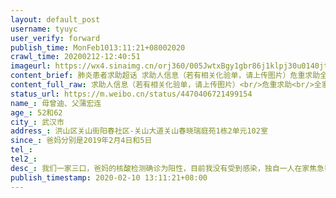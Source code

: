 ```yaml
---
layout: default_post
username: tyuyc
user_verify: forward
publish_time: MonFeb1013:11:21+08002020
crawl_time: 20200212-12:40:51
imageurl: https://wx4.sinaimg.cn/orj360/005JwtxBgy1gbr86j1klpj30u0140jtq.jpg,https://wx1.sinaimg.cn/orj360/005JwtxBgy1gbr86ije0fj30u0140n0r.jpg,https://wx2.sinaimg.cn/orj360/005JwtxBgy1gbr86jlgroj30u00nbjx3.jpg,https://wx4.sinaimg.cn/orj360/005JwtxBgy1gbr86k4ndnj30k0140wg3.jpg,https://wx2.sinaimg.cn/orj360/005JwtxBgy1gbr86lcknpj31hc0u04qp.jpg
content_brief: 肺炎患者求助超话 求助人信息（若有相关化验单，请上传图片）危重求助全家同住人口数:3【去世人数】0【危重人数】2【全家感染人数】2【姓名】母曾迪、父蒲宏连【年龄】52和62【所在城市】武汉市【所在小区、社区】洪山区关山街阳春社区-关山大道关山春晓瑞庭苑1栋2单元102室【患病时间】 ...全文
content_full_raw: 求助人信息（若有相关化验单，请上传图片）<br/>危重求助<br/>全家同住人口数:3<br/>【去世人数】0<br/>【危重人数】2<br/>【全家感染人数】2<br/>【姓名】母曾迪、父蒲宏连<br/>【年龄】52和62<br/>【所在城市】武汉市<br/>【所在小区、社区】洪山区关山街阳春社区-关山大道关山春晓瑞庭苑1栋2单元102室<br/>【患病时间】爸妈分别是2019年2月4日和5日<br/>【联系人】蒲莹13971670491<br/>【病情描述】<br/>我们一家三口，爸妈的核酸检测确诊为阳性，目前我没有受到感染，独自一人在家焦急等待父母救治。我母亲曾迪从2月3日起反复发热39℃以上达8天，每天服用2次退烧药无效，还会突然性晕厥和抽搐多次、四肢乏力站不稳、恶心、呕吐、胃酸不断加重，8天来难受得无法入睡，双腿发麻，在武展方舱医院隔离没有办法输液和转院，生命垂危……我父亲蒲宏连持续10年患有严重心血管疾病，正等待合适心源做心脏移植，随时心脏骤停，目前在石牌岭方舱医院接受隔离，没有办法输液、输氧和转院。我父母生命危急，均急需定点医院的床位，接受进一步紧急救治。
status_url: https://m.weibo.cn/status/4470406721499154
name_: 母曾迪、父蒲宏连
age_: 52和62
city_: 武汉市
address_: 洪山区关山街阳春社区-关山大道关山春晓瑞庭苑1栋2单元102室
since_: 爸妈分别是2019年2月4日和5日
tel_: 
tel2_: 
desc_: 我们一家三口，爸妈的核酸检测确诊为阳性，目前我没有受到感染，独自一人在家焦急等待父母救治。我母亲曾迪从2月3日起反复发热39℃以上达8天，每天服用2次退烧药无效，还会突然性晕厥和抽搐多次、四肢乏力站不稳、恶心、呕吐、胃酸不断加重，8天来难受得无法入睡，双腿发麻，在武展方舱医院隔离没有办法输液和转院，生命垂危……我父亲蒲宏连持续10年患有严重心血管疾病，正等待合适心源做心脏移植，随时心脏骤停，目前在石牌岭方舱医院接受隔离，没有办法输液、输氧和转院。我父母生命危急，均急需定点医院的床位，接受进一步紧急救治。
publish_timestamp: 2020-02-10 13:11:21+08:00
---
```


